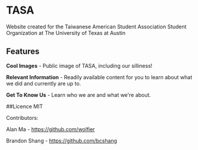 # TASA 
Website created for the Taiwanese American Student Association
Student Organization at The University of Texas at Austin

## Features
**Cool Images** - Public image of TASA, including our silliness!

**Relevant Information** - Readily available content for you to learn about what we did and currently are up to.

**Get To Know Us** - Learn who we are and what we're about.

##Licence
MIT


Contributors:

Alan Ma - https://github.com/wolfier

Brandon Shang - https://github.com/bcshang